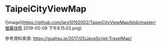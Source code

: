 # TaipeiCityViewMap

![image](https://github.com/lars10192002/TaipeiCityViewMap/blob/master/螢幕快照 2019-05-09 下午8.15.02.png)




參考資料來源: https://guahsu.io/2017/05/JavaScript-TravelMap/
